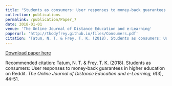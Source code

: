 ```yaml
---
title: "Students as consumers: User responses to money-back guarantees in higher education on Reddit"
collection: publications
permalink: /publication/Paper_7
date: 2018-01-01
venue: 'The Online Journal of Distance Education and e-Learning'
paperurl: 'http://tkodyfrey.github.io/files/Consumers.pdf'
citation: 'Tatum, N. T. & Frey, T. K. (2018). Students as consumers: User responses to money-back guarantees in higher education on Reddit. _The Online Journal of Distance Education and e-Learning, 6_(3), 44-51.'
---
```


[Download paper here](http://tkodyfrey.github.io/files/Consumers.pdf)

Recommended citation: Tatum, N. T. & Frey, T. K. (2018). Students as consumers: User responses to money-back guarantees in higher education on Reddit. _The Online Journal of Distance Education and e-Learning, 6_(3), 44-51.
